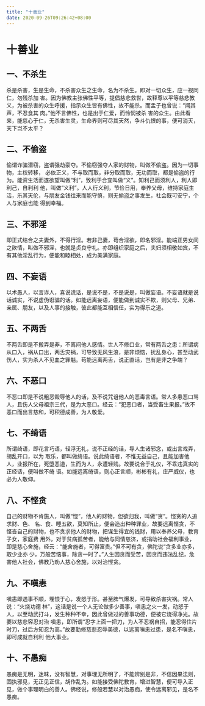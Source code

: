 ```yaml
---
title: "十善业"
date: 2020-09-26T09:26:42+08:00
---
```


# 十善业

## 一、不杀生

杀是杀害，生是生命，不杀害众生之生命，名为不杀生。即对一切众生，应一视同仁，勿残杀加 害。因为佛教主张佛性平等，提倡慈悲救世，故释尊以平等慈悲教义，为被杀害的众生呼援，指示众生皆有佛性，故不能杀。而孟子也曾说：“闻其声，不忍食其 肉。”他不言佛性，也是出于仁爱，而怜悯被杀
害的众生。由此看来，能慈心于仁，无杀害生灵，生命界则可尽其天然，争斗仇恨的事，便可消灭，天下岂不太平？

## 二、不偷盗

偷谓诈骗潜窃，盗谓强劫豪夺。不偷窃强夺人家的财物，叫做不偷盗。因为一切事物，主权转移， 必依正义，不与取而取，非分取而取，无功而取，都是偷盗的行为。能资生活而遂欲望叫做“利”，致利于合宜叫做“义”。知利己而须利人，利人即利己，自利利 他，叫做“义利”。人人行义利，节俭日用，奉养父母，维持家庭生活，乐其天伦，与朋友金钱往来而能守慎，则无偷盗之事发生，社会既可安宁，个人与家庭也能 得到幸福。

## 三、不邪淫

即正式结合之夫妻外，不得行淫。若非己妻，苟合淫欲，即名邪淫。能端正男女间之欲情，叫做不邪淫，也就是贞良守礼。亦即组织家庭之后，夫妇须相敬如宾，不有其他淫乱行为，便能和睦相处，成为美满家庭。

## 四、不妄语

以术愚人，以言诈人，喜说谎话，是说不是，不是说是，叫做妄语。不妄语就是说话诚实，不说虚伪诳骗的话。如能远离妄语，便能做到诚实不欺，则父母、兄弟、亲属、朋友，以及人事的接触，彼此都能互相信任，实为得乐之道。

## 五、不两舌

不两舌即是不搬弄是非，不离间他人感情。世人不修口业，常有两舌之患：所谓病从口入，祸从口出，两舌灾祸，可导致无风生浪，是非烦恼，扰乱身心，甚至动武伤人，实为杀人不见血之罪魁。苟能远离两舌，说正直话，岂有是非之争端？

## 六、不恶口

不恶口即是不说粗恶毁辱他人的话，及不说咒诅他人的恶毒言语。常人多患恶口骂人，且伤人父母祖宗三代，是为大恶口。经云：“犯恶口者，当受畜生果报。”故不恶口而出言慈和，可积德成善，为人敬爱。

## 七、不绮语

所谓绮语，即花言巧语，轻浮无礼，说不正经的话，导人生诸邪念，或出言戏弄，胡乱开口，以为 取乐，都叫做绮语。说此绮语者，不惟无益自己，且能加害他人，业报所在，死堕恶道，生而为人，永遭轻贱。故要说合于礼仪，不乖违真实的正经话，便叫做不绮 语。如能远离绮语，则心正言顺，彬彬有礼，庄严威仪，也必为人敬仰。

## 八、不悭贪

自己的财物不肯施人，叫做“悭”，他人的财物，但欲归我，叫做“贪”。悭贪的人追求财、色、 名、食、睡五欲，莫知所止，便会造出种种罪业，故要远离悭贪，不悭吝自己的财物，也不贪求他人的财物，把谋生得宜的钱财，用以奉养父母，教育子女，家庭费 用外，对于贫病孤苦者，能给与同情慈济，或捐助社会福利事业，即是慈心舍施，经云：“能舍施者，可得富贵。”但不可有贪，佛陀说“贪多业亦多，取少业亦 少，万般苦恼事，除贪一时了。”人生因贪而受苦，因贪而违法乱纪，危害他人社会，佛教乃劝人慈心舍施，以对治悭贪。

## 九、不嗔恚

嗔恚即遇事不顺，埋恨于心，发怒于形。甚至脾气爆发，可导致杀害灾祸。常人说：“火烧功德 林”，这话是说一个人无论做多少善事，嗔恚之火一发，动怒于人，以至动武打斗，发生种种不幸，因此曾做过的善事功德，便被它烧得净光。故要以慈悲容忍对治 嗔恚，即所谓“忍字上面一把刀，为人不忍祸自招，能忍得住片时刀，过后方知忍为高。”故要勤修慈悲忍辱美德，以远离嗔恚过患，是名不嗔恚，即可成就自利利 他大事业。

## 十、不愚痴

愚痴是无明，迷昧，没有智慧，对事理无所明了，不能辨别是非，不信因果法则，固执邪见，无正见正信，胡作乱为。如能接受佛陀教育，增进智慧，便可导入正见，做个事理明白的善人。佛经说，修般若慧以对治愚痴，使令远离邪见，是名不愚痴。